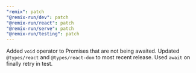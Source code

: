 ```yaml
---
"remix": patch
"@remix-run/dev": patch
"@remix-run/react": patch
"@remix-run/serve": patch
"@remix-run/testing": patch
---
```


Added `void` operator to Promises that are not being awaited. Updated `@types/react` and `@types/react-dom` to most recent release. Used `await` on finally retry in test.
